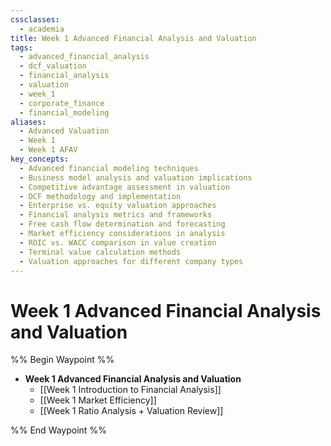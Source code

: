 ```yaml
---
cssclasses:
  - academia
title: Week 1 Advanced Financial Analysis and Valuation
tags:
  - advanced_financial_analysis
  - dcf_valuation
  - financial_analysis
  - valuation
  - week_1
  - corporate_finance
  - financial_modeling
aliases:
  - Advanced Valuation
  - Week 1
  - Week 1 AFAV
key_concepts:
  - Advanced financial modeling techniques
  - Business model analysis and valuation implications
  - Competitive advantage assessment in valuation
  - DCF methodology and implementation
  - Enterprise vs. equity valuation approaches
  - Financial analysis metrics and frameworks
  - Free cash flow determination and forecasting
  - Market efficiency considerations in analysis
  - ROIC vs. WACC comparison in value creation
  - Terminal value calculation methods
  - Valuation approaches for different company types
---
```


# Week 1 Advanced Financial Analysis and Valuation

%% Begin Waypoint %%

- **Week 1 Advanced Financial Analysis and Valuation**
  - [[Week 1 Introduction to Financial Analysis]]
  - [[Week 1 Market Efficiency]]
  - [[Week 1 Ratio Analysis + Valuation Review]]

%% End Waypoint %%